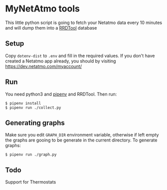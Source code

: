# MyNetAtmo tools

This little python script is going to fetch your Netatmo data every 10 minutes and will dump them into a [RRDTool](https://oss.oetiker.ch/rrdtool/) database

## Setup

Copy `dotenv-dist` to `.env` and fill in the required values. If you don't have created a Netatmo app already, you should by visiting https://dev.netatmo.com/myaccount/

## Run

You need python3 and [pipenv](https://pipenv.readthedocs.io/en/latest/) and RRDTool.
Then run:
```shell
$ pipenv install
$ pipenv run ./collect.py
```

## Generating graphs

Make sure you edit `GRAPH_DIR` environment variable, otherwise if left empty the graphs are gooing to be generate in the current directory. To generate graphs:
```shell
$ pipenv run ./graph.py
```

## Todo

Support for Thermostats
